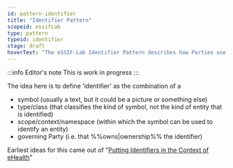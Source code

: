 ```yaml
---
id: pattern-identifier
title: "Identifier Pattern"
scopeid: essifLab
type: pattern
typeid: identifier
stage: draft
hoverText: "The eSSIF-Lab Identifier Pattern describes how Parties use texts (labels, symbols) to identify things they know to exist"
---
```


:::info Editor's note
This is work in progress
:::

The idea here is to define 'identifier' as the combination of a
- symbol (usually a text, but it could be a picture or something else)
- type/class (that classifies the kind of symbol, not the kind of entity that is identified)
- scope/context/namespace (within which the symbol can be used to identify an entity)
- governing Party (i.e. that %%owns|ownership%% the identifier)

Earliest ideas for this came out of "[Putting Identifiers in the Context of eHealth](https://link.springer.com/content/pdf/10.1007/978-0-387-79026-8_27.pdf)"
